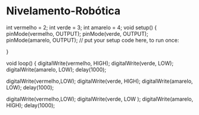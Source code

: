 # Nivelamento-Robótica

int vermelho = 2;
int verde = 3;
int amarelo = 4;
void setup() {
  pinMode(vermelho, OUTPUT);
  pinMode(verde, OUTPUT);
  pinMode(amarelo, OUTPUT);
  // put your setup code here, to run once:

}

void loop() {
  digitalWrite(vermelho, HIGH);
  digitalWrite(verde, LOW);
  digitalWrite(amarelo, LOW);
  delay(1000);

  digitalWrite(vermelho,LOW);
  digitalWrite(verde, HIGH);
  digitalWrite(amarelo, LOW);
  delay(1000);

  digitalWrite(vermelho,LOW);
  digitalWrite(verde, LOW );
  digitalWrite(amarelo, HIGH);
  delay(1000);
